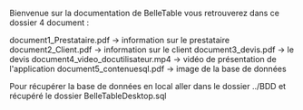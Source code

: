 Bienvenue sur la documentation de BelleTable vous retrouverez dans ce dossier 4 document :

document1_Prestataire.pdf -> information sur le prestataire
document2_Client.pdf -> information sur le client
document3_devis.pdf -> le devis
document4_video_docutilisateur.mp4 -> vidéo de présentation de l'application
document5_contenuesql.pdf -> image de la base de données

Pour récupérer la base de données en local aller dans le dossier ../BDD et récupéré le dossier BelleTableDesktop.sql


